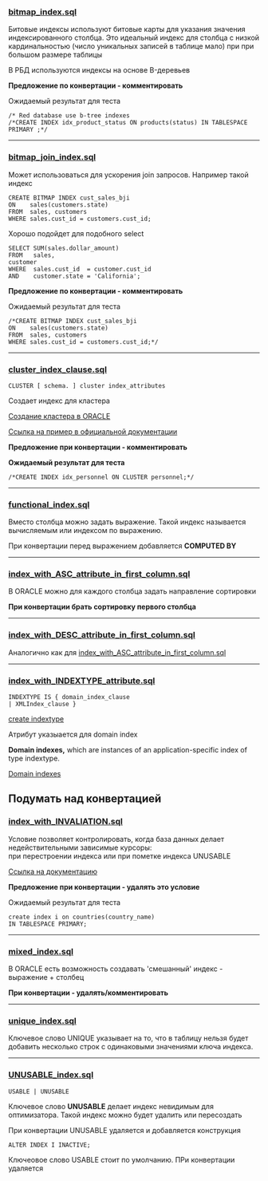 ### [bitmap_index.sql](bitmap_index.sql)

Битовые индексы используют битовые карты для указания значения индексированного столбца. Это идеальный индекс для столбца с низкой кардинальностью (число уникальных записей в таблице мало) при при большом размере таблицы

В РБД используются индексы на основе B-деревьев

**Предложение по конвертации - комментировать** 

Ожидаемый результат для теста 

    /* Red database use b-tree indexes
    /*CREATE INDEX idx_product_status ON products(status) IN TABLESPACE PRIMARY ;*/


--------------------------------------------------------------------------------

### [bitmap_join_index.sql](bitmap_join_index.sql)

Может использоваться для ускорения join запросов. Например такой индекс 

    CREATE BITMAP INDEX cust_sales_bji
    ON    sales(customers.state)
    FROM  sales, customers
    WHERE sales.cust_id = customers.cust_id;

Хорошо подойдет для подобного select 

    SELECT SUM(sales.dollar_amount)
    FROM   sales,
    customer
    WHERE  sales.cust_id  = customer.cust_id
    AND    customer.state = 'California';

**Предложение по конвертации - комментировать**

Ожидаемый результат для теста 

    /*CREATE BITMAP INDEX cust_sales_bji
    ON    sales(customers.state)
    FROM  sales, customers
    WHERE sales.cust_id = customers.cust_id;*/

--------------------------------------------------------------------------------

### [cluster_index_clause.sql](cluster_index_clause.sql)

    CLUSTER [ schema. ] cluster index_attributes

Создает индекс для кластера 

[Создание кластера в ORACLE](https://docs.oracle.com/en/database/oracle/oracle-database/23/sqlrf/CREATE-CLUSTER.html?source=%3Aex%3Apw%3A%3A%3A%3A%3ATNS_SQL_2_D#GUID-4DBC701F-AFC3-486D-AA32-B5CB1D6946F7)

[Ссылка на пример в официальной документации](https://docs.oracle.com/en/database/oracle/oracle-database/23/sqlrf/CREATE-INDEX.html?source=%3Aex%3Apw%3A%3A%3A%3A%3ATNS_SQL_2_D#GUID-1F89BBC0-825F-4215-AF71-7588E31D8BFE__I2129513:~:text=order_mode)

**Предложение при конвертации - комментировать** 

**Ожидаемый результат для теста** 

    /*CREATE INDEX idx_personnel ON CLUSTER personnel;*/

--------------------------------------------------------------------------------


### [functional_index.sql](functional_index.sql)

Вместо столбца можно задать выражение. Такой индекс называется вычисляемым или индексом по выражению.

При конвертации перед выражением добавляется **COMPUTED BY**

--------------------------------------------------------------------------------


### [index_with_ASC_attribute_in_first_column.sql](index_with_ASC_attribute_in_first_column.sql)

В ORACLE можно для каждого столбца задать направление сортировки 

**При конвертации брать сортировку первого столбца** 

--------------------------------------------------------------------------------

### [index_with_DESC_attribute_in_first_column.sql](index_with_DESC_attribute_in_first_column.sql)

Аналогично как для [index_with_ASC_attribute_in_first_column.sql](index_with_ASC_attribute_in_first_column.sql)

--------------------------------------------------------------------------------

### [index_with_INDEXTYPE_attribute.sql](index_with_INDEXTYPE_attribute.sql)

    INDEXTYPE IS { domain_index_clause
    | XMLIndex_clause } 

[create indextype](https://docs.oracle.com/en/database/oracle/oracle-database/23/sqlrf/CREATE-INDEXTYPE.html?source=%3Aex%3Apw%3A%3A%3A%3A%3ATNS_SQL_2_D)

Атрибут указыается для domain index 

**Domain indexes,** which are instances of an application-specific index of type indextype.

[Domain indexes](https://docs.oracle.com/en/database/oracle/oracle-database/19/addci/building-domain-indexes.html#GUID-E370B5E4-BAC0-49C6-B17D-830B3A507FB4)

**Подумать над конвертацией**
------------------------------------------------------------------------------------------------------------------

### [index_with_INVALIATION.sql](index_with_INVALIATION.sql)

Условие позволяет контролировать, когда база данных делает недействительными зависимые курсоры:  
при перестроении индекса или при пометке индекса UNUSABLE

[Ссылка на документацию](https://docs.oracle.com/en/database/oracle/oracle-database/23/sqlrf/ALTER-INDEX.html?source=%3Aex%3Apw%3A%3A%3A%3A%3ATNS_SQL_2_D#GUID-D8F648E7-8C07-4C89-BB71-862512536558__DEFERREDIMMEDIATEINVALIDATION-42A7C77E:~:text=%7B%20DEFERRED%20%7C%20IMMEDIATE%20%7D%20INVALIDATION)

**Предложение при конвертации - удалять это условие** 

Ожидаемый результат для теста 

    create index i on countries(country_name) 
    IN TABLESPACE PRIMARY;

------------------------------------------------------------------------------------------------------------------

### [mixed_index.sql](mixed_index.sql)

В ORACLE есть возможность создавать 'смешанный' индекс - выражение + столбец

**При конвертации - удалять/комментировать** 


------------------------------------------------------------------------------------------------------------------

### [unique_index.sql](unique_index.sql)

Ключевое слово UNIQUE указывает на то, что 
в таблицу нельзя будет добавить несколько строк с одинаковыми значениями ключа индекса.

------------------------------------------------------------------------------------------------------------------

### [UNUSABLE_index.sql](UNUSABLE_index.sql)

    USABLE | UNUSABLE

Ключевое слово **UNUSABLE** делает индекс невидимым для оптимизатора. Такой индекс можно будет удалить или пересоздать

При конвертации UNUSABLE удаляется и добавляется конструкция

    ALTER INDEX I INACTIVE;
    
Ключеовое слово USABLE стоит по умолчанию. ПРи конвертации удаляется




